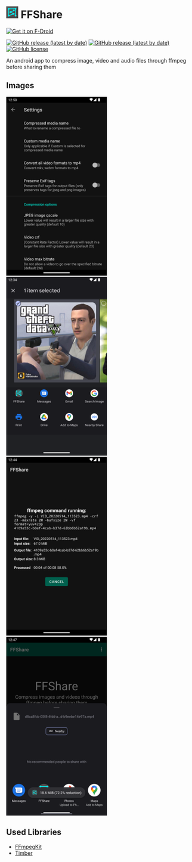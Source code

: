 # <img src="fastlane/metadata/android/en-US/images/icon.png" height="32"> FFShare

[<img src="https://f-droid.org/badge/get-it-on.png"
      alt="Get it on F-Droid"
      height="80">](https://f-droid.org/app/com.caydey.ffshare)

[![GitHub release (latest by date)](https://img.shields.io/github/v/release/caydey/FFShare)](https://github.com/caydey/ffshare/releases/latest)
[![GitHub release (latest by date)](https://img.shields.io/github/downloads/caydey/FFShare/latest/total)](https://github.com/caydey/ffshare/releases/latest)
[![GitHub license](https://img.shields.io/github/license/caydey/ffshare)](https://github.com/caydey/ffshare/blob/master/LICENSE)

An android app to compress image, video and audio files through ffmpeg before sharing them

## Images

<p align="left">
      <img src="fastlane/metadata/android/en-US/images/phoneScreenshots/1.png" width="270">
      <img src="fastlane/metadata/android/en-US/images/phoneScreenshots/2.png" width="270">
      <img src="fastlane/metadata/android/en-US/images/phoneScreenshots/3.png" width="270">
      <img src="fastlane/metadata/android/en-US/images/phoneScreenshots/4.png" width="270">
</p>

## Used Libraries

- [FFmpegKit](https://github.com/tanersener/ffmpeg-kit)
- [Timber](https://github.com/JakeWharton/timber)
